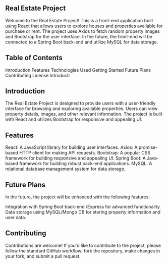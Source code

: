 ## Real Estate Project
Welcome to the Real Estate Project! This is a front-end application built using React that allows users to explore houses and properties available for purchase or rent. The project uses Axios to fetch random property images and Bootstrap for the user interface. In the future, the front-end will be connected to a Spring Boot back-end and utilize MySQL for data storage.

## Table of Contents
Introduction
Features
Technologies Used
Getting Started
Future Plans
Contributing
License
Introducti

## Introduction
The Real Estate Project is designed to provide users with a user-friendly interface for browsing and exploring available properties. Users can view property details, images, and other relevant information. The project is built with React and utilizes Bootstrap for responsive and appealing UI.

## Features
React: A JavaScript library for building user interfaces.
Axios: A promise-based HTTP client for making API requests.
Bootstrap: A popular CSS framework for building responsive and appealing UI.
Spring Boot: A Java-based framework for building robust back-end applications.
MySQL: A relational database management system for data storage.

## Future Plans
In the future, the project will be enhanced with the following features:

Integration with Spring Boot back-end /Express  for advanced functionality.
Data storage using MySQL/Mongo DB for storing property information and user data.

## Contributing
Contributions are welcome! If you'd like to contribute to the project, please follow the standard GitHub workflow: fork the repository, make changes in your fork, and submit a pull request.

